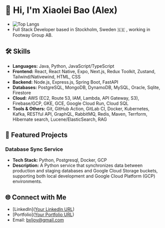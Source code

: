 # 👋 Hi, I'm Xiaolei Bao (Alex)
- ![Top Langs](https://github-readme-stats.vercel.app/api/top-langs/?username=bxljoy&layout=compact)
- Full Stack Developer based in Stockholm, Sweden 🇸🇪 , working in Footway Group AB.
## 🛠 Skills

- **Languages:** Java,  Python, JavaScript/TypeScript
- **Frontend:** React, React Native, Expo, Next.js, Redux Toolkit, Zustand, Tailwind/Nativewind, HTML, CSS
- **Backend:** Node.js, Express.js, Spring Boot, FastAPI
- **Databases:** PostgreSQL, MongoDB, DynamoDB, MySQL, Oracle, Sqlite, Firestore
- **Cloud:** AWS (EC2, Route 53, IAM, Lambda, API Gateway, S3), Firebase/GCP, GKE, GCE, Google Cloud Run, Cloud SQL
- **Tools & Others:** Git, GitHub Action, GitLab CI, Docker, Kubernetes, Kafka, RESTful API, GraphQL, RabbitMQ, Redis, Maven, Terrform, Hibernate search, Lucene/ElasticSearch, RAG

## 🌟 Featured Projects

### Database Sync Service
- **Tech Stack:** Python, Postgresql, Docker, GCP
- **Description:** A Python service that synchronizes data between production and staging databases and Google Cloud Storage buckets, supporting both local development and Google Cloud Platform (GCP) environments.

## 🌐 Connect with Me

- [LinkedIn]([Your LinkedIn URL](https://www.linkedin.com/in/xiaolei-bao-aa4b7b257))
- [Portfolio]([Your Portfolio URL](https://portfilio-alex.vercel.app/))
- Email: bxljoy@gmail.com
